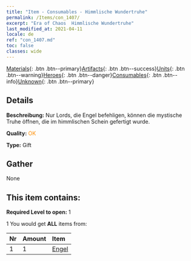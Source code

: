 ```yaml
---
title: "Item - Consumables - Himmlische Wundertruhe"
permalink: /Items/con_1407/
excerpt: "Era of Chaos  Himmlische Wundertruhe"
last_modified_at: 2021-04-11
locale: de
ref: "con_1407.md"
toc: false
classes: wide
---
```

 [Materials](/de/Items/){: .btn .btn--primary}[Artifacts](/de/Items/Artifacts/){: .btn .btn--success}[Units](/de/Items/Units/){: .btn .btn--warning}[Heroes](/de/Items/Heroes/){: .btn .btn--danger}[Consumables](/de/Items/Consumables/){: .btn .btn--info}[Unknown](/de/Items/Unknown/){: .btn .btn--primary}

## Details
 **Beschreibung:** Nur Lords, die Engel befehligen, können die mystische Truhe öffnen, die im himmlischen Schein gefertigt wurde.

 **Quality:** <span style="color: #FF8C00">OK</span>

 **Type:** Gift

## Gather

  None

## This item contains:

 **Required Level to open:** 1

 1 You would get **ALL** items  from:

  | Nr | Amount |     Item    |
  |:---|:-------|:------------|
  | 1 | 1 | [Engel](/de/Items/unt_196/) | 
